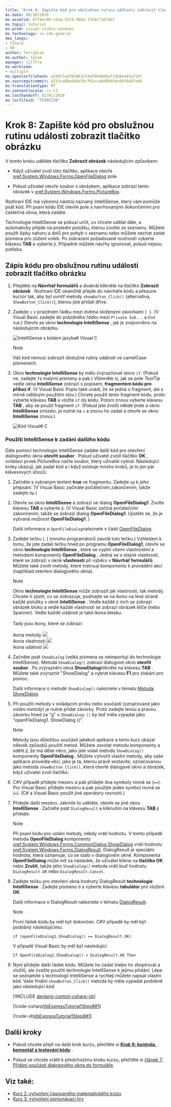 ```yaml
---
title: 'Krok 8: Zapište kód pro obslužnou rutinu události zobrazit tlačítko obrázku'
ms.date: 08/30/2019
ms.assetid: 07f4ec00-cda4-42f4-98bb-37edc7167de7
ms.topic: tutorial
ms.prod: visual-studio-windows
ms.technology: vs-ide-general
dev_langs:
- CSharp
- VB
author: TerryGLee
ms.author: tglee
manager: jillfra
ms.workload:
- multiple
ms.openlocfilehash: e249f2ad765063c54df08466bef15b8e443af1bf
ms.sourcegitcommit: d233ca00ad45e50cf62cca0d0b95dc69f0a87ad6
ms.translationtype: MT
ms.contentlocale: cs-CZ
ms.lasthandoff: 01/01/2020
ms.locfileid: "75591720"
---
```

# <a name="step-8-write-code-for-the-show-a-picture-button-event-handler"></a>Krok 8: Zapište kód pro obslužnou rutinu události zobrazit tlačítko obrázku

V tomto kroku uděláte tlačítko **Zobrazit obrázek** následujícím způsobem:

- Když uživatel zvolí toto tlačítko, aplikace otevře <xref:System.Windows.Forms.OpenFileDialog> pole.

- Pokud uživatel otevře soubor s obrázkem, aplikace zobrazí tento obrázek v <xref:System.Windows.Forms.PictureBox>.

Rozhraní IDE má výkonný nástroj nazvaný IntelliSense, který vám pomůže psát kód. Při psaní kódu IDE otevře pole s navrhovanými dokončeními pro částečná slova, která zadáte.

Technologie IntelliSense se pokusí určit, co chcete udělat dále, a automaticky přejde na poslední položku, kterou zvolíte ze seznamu. Můžete použít šipky nahoru a dolů pro pohyb v seznamu nebo můžete nechat zadat písmena pro zúžení voleb. Po zobrazení požadované možnosti vyberte klávesu **TAB** a vyberte ji. Případně můžete návrhy ignorovat, pokud nejsou potřeba.

## <a name="to-write-code-for-the-show-a-picture-button-event-handler"></a>Zápis kódu pro obslužnou rutinu události zobrazit tlačítko obrázku

1. Přejděte na **Návrhář formulářů** a dvakrát klikněte na tlačítko **Zobrazit obrázek** . Rozhraní IDE okamžitě přejde do návrháře kódu a přesune kurzor tak, aby byl uvnitř metody `showButton_Click()` (alternativa, `ShowButton_Click()`), kterou jste přidali dříve.

1. Zadejte `i` v prázdném řádku mezi dvěma složenými závorkami `{ }`. (V Visual Basic zadejte do prázdného řádku mezi `Private Sub...` a `End Sub`.) Otevře se okno **technologie IntelliSense** , jak je znázorněno na následujícím obrázku.

    ![IntelliSense s kódem jazyka&#35; Visual C](../ide/media/express_ifintellisense.png)

    > [!NOTE]
    > Váš kód nemusí zobrazit obslužné rutiny událostí ve camelCase písmenech.

1. Okno **technologie IntelliSense** by mělo zvýrazňovat slovo `if`. (Pokud ne, zadejte `f`s malými písmeny a pak.) Všimněte si, jak se pole *ToolTip* vedle okna **IntelliSense** zobrazí s popisem, **fragmentem kódu pro příkaz if**. (V Visual Basic Popis také uvádí, že se jedná o fragment, ale s mírně odlišným použitím slov.) Chcete použít tento fragment kódu, proto vyberte klávesu **TAB** a vložte `if` do kódu. Potom znovu vyberte klávesu **TAB** , aby se použil fragment `if`. (Pokud jste zvolili někde jinde a okno **IntelliSense** zmizelo, je nutné na `i` a znovu ho zadat a otevře se okno **IntelliSense** znovu.)

    ![Kód Visual&#35; C](../ide/media/express_highlighttrue.png)

### <a name="use-intellisense-to-enter-more-code"></a>Použití IntelliSense k zadání dalšího kódu

Dále pomocí technologie IntelliSense zadáte další kód pro otevření dialogového okna **otevřít soubor** . Pokud uživatel zvolil tlačítko **OK** , ovládací prvek PictureBox načte soubor, který uživatel vybral. Následující kroky ukazují, jak zadat kód a i když existuje mnoho kroků, je to jen pár klávesových úhozů:

 1. Začněte s vybraným textem **true** ve fragmentu. Zadejte `op` k jeho přepsání. (V Visual Basic začínáte počátečním zakončením, takže zadejte `Op`.)

 1. Otevře se okno **IntelliSense** a zobrazí se dialog **OpenFileDialog1**. Zvolte klávesu **TAB** a vyberte ji. (V Visual Basic začíná počátečním zakončením, takže se zobrazí dialog **OpenFileDialog1**. Ujistěte se, že je vybraná možnost **OpenFileDialog1** .)

     Další informace o `OpenFileDialog`naleznete v části [OpenFileDialog](<xref:System.Windows.Forms.OpenFileDialog>).

 1. Zadejte tečku (`.`) (mnoho programátorů zavolá tuto tečku.) Vzhledem k tomu, že jste zadali tečku hned po programu **OpenFileDialog1**, otevře se okno **technologie IntelliSense** , které se vyplní všemi vlastnostmi a metodami komponenty **OpenFileDialog** . Jedná se o stejné vlastnosti, které se zobrazí v okně **vlastnosti** při výběru v **Návrhář formulářů**. Můžete také zvolit metody, které instruují komponentu k provádění akcí (například otevření dialogového okna).

    > [!NOTE]
    > Okno **technologie IntelliSense** může zobrazit jak vlastnosti, tak metody. Chcete-li zjistit, co se zobrazuje, podívejte se na ikonu na levé straně každé položky v okně **IntelliSense** . Vedle každé z nich se zobrazí obrázek bloku a vedle každé vlastnosti se zobrazí obrázek klíče (nebo Spanner). Vedle každé události je také Ikona blesku. <br><br>Tady jsou ikony, které se zobrazí:<br><br>ikona metody ![](../ide/media/express_iconmethod.png)<br>ikona vlastnosti ![](../ide/media/express_iconproperty.png)<br>ikona události ![](../ide/media/express_iconevent.png)

 1. Začněte psát `ShowDialog` (velká písmena se neimportují do technologie IntelliSense). Metoda `ShowDialog()` zobrazí dialogové okno **otevřít soubor** . Po zvýraznění okna **ShowDialog**klikněte na klávesu **TAB** . Můžete také zvýraznit "ShowDialog" a vybrat klávesu **F1** pro získání pro pomoc.

    Další informace o metodě `ShowDialog()` naleznete v tématu [Metoda ShowDialog](<xref:System.Windows.Forms.Form.ShowDialog%2A>).

 1. Při použití metody v ovládacím prvku nebo součásti (označované jako *volání metody*) je nutné přidat závorky. Proto zadejte levou a pravou závorku hned za "g" v `ShowDialog`: `()` by teď měla vypadat jako "openFileDialog1. ShowDialog ()".

    > [!NOTE]
    > Metody jsou důležitou součástí jakékoli aplikace a tento kurz ukázal několik způsobů použití metod. Můžete zavolat metodu komponenty a sdělit jí, že má dělat něco, jako jste volali metodu `ShowDialog()` komponenty **OpenFileDialog** . Můžete vytvořit vlastní metody, aby vaše aplikace provedla věci, jako je ta, kterou právě sestavíte, označovanou jako metoda `showButton_Click()`, která otevře dialogové okno a obrázek, když uživatel zvolí tlačítko.

 1. C#V případě přidejte mezeru a pak přidejte dva symboly rovná se (`==`). Pro Visual Basic přidejte mezeru a pak použijte jeden symbol rovná se (`=`). (C# a Visual Basic použít jiné operátory rovnosti.)

 1. Přidejte další mezeru. Jakmile to uděláte, otevře se jiné okno **IntelliSense** . Začněte psát `DialogResult` a kliknutím na klávesu **TAB** ji přidejte.

    > [!NOTE]
    > Při psaní kódu pro volání metody, někdy vrátí hodnotu. V tomto případě metoda **OpenFileDialog** komponenty <xref:System.Windows.Forms.CommonDialog.ShowDialog> vrátí hodnotu <xref:System.Windows.Forms.DialogResult>. DialogResult je speciální hodnota, která oznamuje, co se stalo v dialogovém okně. Komponenta **OpenFileDialog** může mít za následek, že uživatel klikne na **tlačítko OK** nebo **Zrušit**, takže jeho `ShowDialog()` metoda vrátí buď hodnotu `DialogResult.OK` nebo `DialogResult.Cancel`.

 1. Zadejte tečku pro otevření okna hodnoty DialogResult **technologie IntelliSense** . Zadejte písmeno `O` a vyberte klávesu **tabulátor** pro vložení **OK**.

    Další informace o DialogResult naleznete v tématu [DialogResult](<xref:System.Windows.Forms.DialogResult>).

    > [!NOTE]
    > První řádek kódu by měl být dokončen. C#V případě by měl být podobný následujícímu.
    >
    >  `if (openFileDialog1.ShowDialog() == DialogResult.OK)`
    >
    >  V případě Visual Basic by měl být následující.
    >
    >  `If OpenFileDialog1.ShowDialog() = DialogResult.OK Then`

 1. Nyní přidejte další řádek kódu. Můžete ho zadat (nebo ho zkopírovat a vložit), ale zvažte použití technologie IntelliSense k jejímu přidání. Lépe se seznámíte s technologií IntelliSense a rychleji můžete napsat vlastní kód. Vaše finální `showButton_Click()` metoda by měla vypadat podobně jako následující kód.

    [!INCLUDE [devlang-control-csharp-vb](./includes/devlang-control-csharp-vb.md)]

    [!code-csharp[VbExpressTutorial1Step8#1](../ide/codesnippet/CSharp/step-8-write-code-for-the-show-a-picture-button-event-handler_1.cs)]

    [!code-vb[VbExpressTutorial1Step8#1](../ide/codesnippet/VisualBasic/step-8-write-code-for-the-show-a-picture-button-event-handler_1.vb)]

## <a name="next-steps"></a>Další kroky

* Pokud chcete přejít na další krok kurzu, přečtěte si **[Krok 9: kontrola, komentář a testování kódu](../ide/step-9-review-comment-and-test-your-code.md)** .

* Pokud se chcete vrátit k předchozímu kroku kurzu, přečtěte si [článek 7: Přidání součástí dialogového okna do formuláře](../ide/step-7-add-dialog-components-to-your-form.md).

## <a name="see-also"></a>Viz také:

* [Kurz 2: vytvoření časovaného matematického kvízu](tutorial-2-create-a-timed-math-quiz.md)
* [Kurz 3: vytvoření porovnávací hry](tutorial-3-create-a-matching-game.md)

